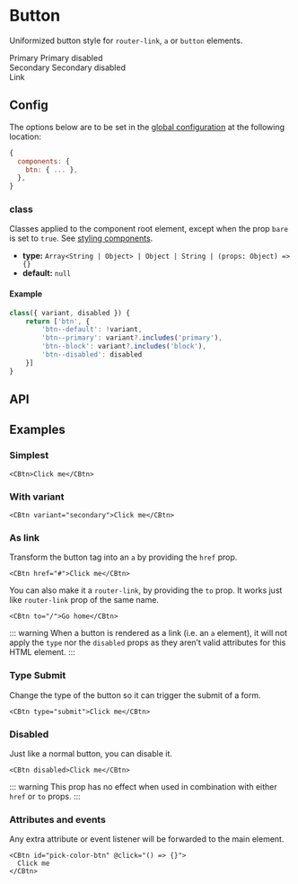 # Button

Uniformized button style for `router-link`, `a` or `button` elements.

<Showcase>
    <div class="space-y-6">
        <div class="space-x-4">
            <CBtn>Primary</CBtn>
            <CBtn disabled>Primary disabled</CBtn>
        </div>
        <div class="space-x-4">
            <CBtn variant="secondary">Secondary</CBtn>
            <CBtn variant="secondary" disabled>
            Secondary disabled
            </CBtn>
        </div>
        <div class="space-x-4">
            <CBtn href="#" variant="link">
            Link
            </CBtn>
        </div>
    </div>
</Showcase>

## Config

The options below are to be set in the [global configuration](/guide/config.html) at the following location:

```js
{
  components: {
    btn: { ... },
  },
}
```

### class

Classes applied to the component root element, except when the prop `bare` is set to `true`. See [styling components](/guide/styling-components/).

- **type:** `Array<String | Object> | Object | String | (props: Object) => {}`
- **default:** `null`

#### Example

```js
class({ variant, disabled }) {
    return ['btn', {
        'btn--default': !variant,
        'btn--primary': variant?.includes('primary'),
        'btn--block': variant?.includes('block'),
        'btn--disabled': disabled
    }]
}
```

## API

<Docgen :components="['CBtn']" />

## Examples

### Simplest

```vue-html
<CBtn>Click me</CBtn>
```

### With variant

```vue-html
<CBtn variant="secondary">Click me</CBtn>
```

### As link

Transform the button tag into an `a` by providing the `href` prop.

```vue-html
<CBtn href="#">Click me</CBtn>
```

You can also make it a `router-link`, by providing the `to` prop. It works just like `router-link` prop of the same name.

```vue-html
<CBtn to="/">Go home</CBtn>
```

::: warning
When a button is rendered as a link (i.e. an `a` element), it will not apply the `type` nor the `disabled` props as they aren’t valid attributes for this HTML element.
:::

### Type Submit

Change the type of the button so it can trigger the submit of a form.

```vue-html
<CBtn type="submit">Click me</CBtn>
```

### Disabled

Just like a normal button, you can disable it.

```vue-html
<CBtn disabled>Click me</CBtn>
```

::: warning
This prop has no effect when used in combination with either `href` or `to` props.
:::

### Attributes and events

Any extra attribute or event listener will be forwarded to the main element.

```vue-html
<CBtn id="pick-color-btn" @click="() => {}">
  Click me
</CBtn>
```
